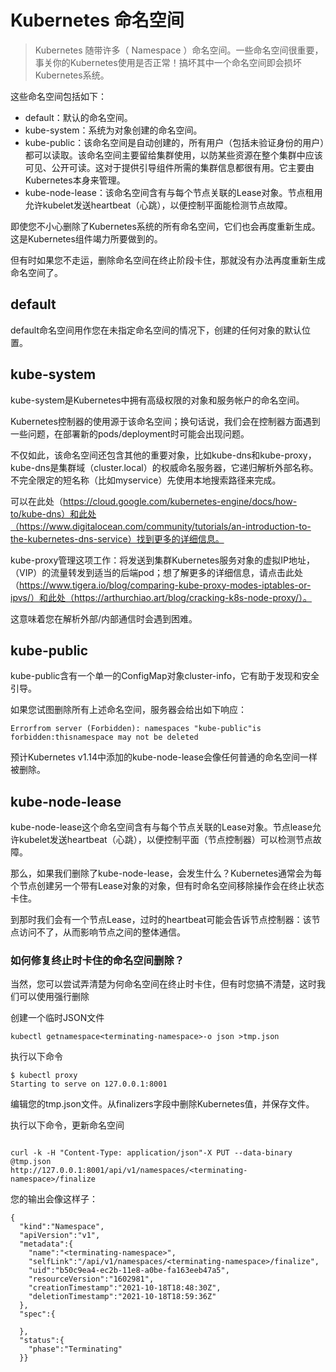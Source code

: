 # Kubernetes 命名空间

> Kubernetes 随带许多（ Namespace ）命名空间。一些命名空间很重要，事关你的Kubernetes使用是否正常！搞坏其中一个命名空间即会损坏Kubernetes系统。

这些命名空间包括如下：

- default：默认的命名空间。
- kube-system：系统为对象创建的命名空间。
- kube-public：该命名空间是自动创建的，所有用户（包括未验证身份的用户）都可以读取。该命名空间主要留给集群使用，以防某些资源在整个集群中应该可见、公开可读。这对于提供引导组件所需的集群信息都很有用。它主要由Kubernetes本身来管理。
- kube-node-lease：该命名空间含有与每个节点关联的Lease对象。节点租用允许kubelet发送heartbeat（心跳），以便控制平面能检测节点故障。

即使您不小心删除了Kubernetes系统的所有命名空间，它们也会再度重新生成。这是Kubernetes组件竭力所要做到的。

但有时如果您不走运，删除命名空间在终止阶段卡住，那就没有办法再度重新生成命名空间了。

## default

default命名空间用作您在未指定命名空间的情况下，创建的任何对象的默认位置。

## kube-system

kube-system是Kubernetes中拥有高级权限的对象和服务帐户的命名空间。

Kubernetes控制器的使用源于该命名空间；换句话说，我们会在控制器方面遇到一些问题，在部署新的pods/deployment时可能会出现问题。

不仅如此，该命名空间还包含其他的重要对象，比如kube-dns和kube-proxy，kube-dns是集群域（cluster.local）的权威命名服务器，它递归解析外部名称。不完全限定的短名称（比如myservice）先使用本地搜索路径来完成。

可以在此处（https://cloud.google.com/kubernetes-engine/docs/how-to/kube-dns）和此处（https://www.digitalocean.com/community/tutorials/an-introduction-to-the-kubernetes-dns-service）找到更多的详细信息。

kube-proxy管理这项工作：将发送到集群Kubernetes服务对象的虚拟IP地址，（VIP）的流量转发到适当的后端pod；想了解更多的详细信息，请点击此处（https://www.tigera.io/blog/comparing-kube-proxy-modes-iptables-or-ipvs/）和此处（https://arthurchiao.art/blog/cracking-k8s-node-proxy/）。

这意味着您在解析外部/内部通信时会遇到困难。

## kube-public

kube-public含有一个单一的ConfigMap对象cluster-info，它有助于发现和安全引导。

如果您试图删除所有上述命名空间，服务器会给出如下响应：

```
Errorfrom server (Forbidden): namespaces "kube-public"is forbidden:thisnamespace may not be deleted
```

预计Kubernetes v1.14中添加的kube-node-lease会像任何普通的命名空间一样被删除。

## kube-node-lease

kube-node-lease这个命名空间含有与每个节点关联的Lease对象。节点lease允许kubelet发送heartbeat（心跳），以便控制平面（节点控制器）可以检测节点故障。

那么，如果我们删除了kube-node-lease，会发生什么？Kubernetes通常会为每个节点创建另一个带有Lease对象的对象，但有时命名空间移除操作会在终止状态卡住。

到那时我们会有一个节点Lease，过时的heartbeat可能会告诉节点控制器：该节点访问不了，从而影响节点之间的整体通信。

### 如何修复终止时卡住的命名空间删除？

当然，您可以尝试弄清楚为何命名空间在终止时卡住，但有时您搞不清楚，这时我们可以使用强行删除

创建一个临时JSON文件

```
kubectl getnamespace<terminating-namespace>-o json >tmp.json
```

执行以下命令

```
$ kubectl proxy
Starting to serve on 127.0.0.1:8001
```

编辑您的tmp.json文件。从finalizers字段中删除Kubernetes值，并保存文件。

执行以下命令，更新命名空间

```

curl -k -H "Content-Type: application/json"-X PUT --data-binary @tmp.json
http://127.0.0.1:8001/api/v1/namespaces/<terminating-namespace>/finalize
```

您的输出会像这样子：

```
{
  "kind":"Namespace",
  "apiVersion":"v1",
  "metadata":{
    "name":"<terminating-namespace>",
    "selfLink":"/api/v1/namespaces/<terminating-namespace>/finalize",
    "uid":"b50c9ea4-ec2b-11e8-a0be-fa163eeb47a5",
    "resourceVersion":"1602981",
    "creationTimestamp":"2021-10-18T18:48:30Z",
    "deletionTimestamp":"2021-10-18T18:59:36Z"
  },
  "spec":{

  },
  "status":{
    "phase":"Terminating"
  }}
```

